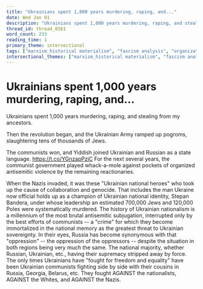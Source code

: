```yaml
---
title: "Ukrainians spent 1,000 years murdering, raping, and..."
date: Wed Jan 01
description: "Ukrainians spent 1,000 years murdering, raping, and stealing from my ancestors."
thread_id: thread_0161
word_count: 233
reading_time: 1
primary_theme: intersectional
tags: ["marxism_historical materialism", "fascism analysis", "organizational theory"]
intersectional_themes: ["marxism_historical materialism", "fascism analysis", "organizational theory"]
---
```


# Ukrainians spent 1,000 years murdering, raping, and...

Ukrainians spent 1,000 years murdering, raping, and stealing from my ancestors.

Then the revolution began, and the Ukrainian Army ramped up pogroms, slaughtering tens of thousands of Jews.

The communists won, and Yiddish joined Ukrainian and Russian as a state language. https://t.co/YGnzapPziC For the next several years, the communist government played whack-a-mole against pockets of organized antisemitic violence by the remaining reactionaries.

When the Nazis invaded, it was these "Ukrainian national heroes" who took up the cause of collaboration and genocide. That includes the man Ukraine now official holds up as a champion of Ukrainian national identity, Stepan Bandera, under whose leadership an estimated 700,000 Jews and 120,000 Poles were systematically murdered. The history of Ukrainian nationalism is a millennium of the most brutal antisemitic subjugation, interrupted only by the best efforts of communists -- a "crime" for which they become immortalized in the national memory as the greatest threat to Ukrainian sovereignty. In their eyes, Russia has become synonymous with that "oppression" -- the oppression of the oppressors -- despite the situation in both regions being very much the same. The national majority, whether Russian, Ukrainian, etc., having their supremacy stripped away by force. The only times Ukrainians have "fought for freedom and equality" have been Ukrainian communists fighting side by side with their cousins in Russia, Georgia, Belarus, etc. They fought AGAINST the nationalists, AGAINST the Whites, and AGAINST the Nazis.